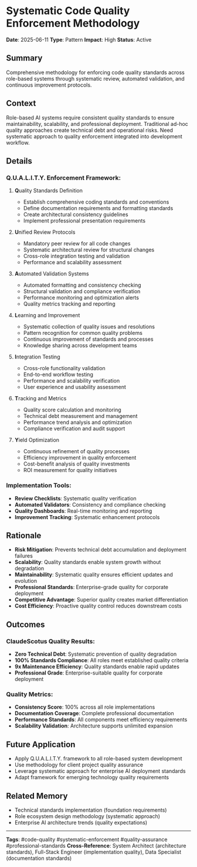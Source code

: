 # Systematic Code Quality Enforcement Methodology

**Date**: 2025-06-11
**Type**: Pattern
**Impact**: High
**Status**: Active

## Summary
Comprehensive methodology for enforcing code quality standards across role-based systems through systematic review, automated validation, and continuous improvement protocols.

## Context
Role-based AI systems require consistent quality standards to ensure maintainability, scalability, and professional deployment. Traditional ad-hoc quality approaches create technical debt and operational risks. Need systematic approach to quality enforcement integrated into development workflow.

## Details
### Q.U.A.L.I.T.Y. Enforcement Framework:
1. **Q**uality Standards Definition
   - Establish comprehensive coding standards and conventions
   - Define documentation requirements and formatting standards
   - Create architectural consistency guidelines
   - Implement professional presentation requirements

2. **U**nified Review Protocols
   - Mandatory peer review for all code changes
   - Systematic architectural review for structural changes
   - Cross-role integration testing and validation
   - Performance and scalability assessment

3. **A**utomated Validation Systems
   - Automated formatting and consistency checking
   - Structural validation and compliance verification
   - Performance monitoring and optimization alerts
   - Quality metrics tracking and reporting

4. **L**earning and Improvement
   - Systematic collection of quality issues and resolutions
   - Pattern recognition for common quality problems
   - Continuous improvement of standards and processes
   - Knowledge sharing across development teams

5. **I**ntegration Testing
   - Cross-role functionality validation
   - End-to-end workflow testing
   - Performance and scalability verification
   - User experience and usability assessment

6. **T**racking and Metrics
   - Quality score calculation and monitoring
   - Technical debt measurement and management
   - Performance trend analysis and optimization
   - Compliance verification and audit support

7. **Y**ield Optimization
   - Continuous refinement of quality processes
   - Efficiency improvement in quality enforcement
   - Cost-benefit analysis of quality investments
   - ROI measurement for quality initiatives

### Implementation Tools:
- **Review Checklists**: Systematic quality verification
- **Automated Validators**: Consistency and compliance checking
- **Quality Dashboards**: Real-time monitoring and reporting
- **Improvement Tracking**: Systematic enhancement protocols

## Rationale
- **Risk Mitigation**: Prevents technical debt accumulation and deployment failures
- **Scalability**: Quality standards enable system growth without degradation
- **Maintainability**: Systematic quality ensures efficient updates and evolution
- **Professional Standards**: Enterprise-grade quality for corporate deployment
- **Competitive Advantage**: Superior quality creates market differentiation
- **Cost Efficiency**: Proactive quality control reduces downstream costs

## Outcomes
### ClaudeScotus Quality Results:
- **Zero Technical Debt**: Systematic prevention of quality degradation
- **100% Standards Compliance**: All roles meet established quality criteria
- **9x Maintenance Efficiency**: Quality standards enable rapid updates
- **Professional Grade**: Enterprise-suitable quality for corporate deployment

### Quality Metrics:
- **Consistency Score**: 100% across all role implementations
- **Documentation Coverage**: Complete professional documentation
- **Performance Standards**: All components meet efficiency requirements
- **Scalability Validation**: Architecture supports unlimited expansion

## Future Application
- Apply Q.U.A.L.I.T.Y. framework to all role-based system development
- Use methodology for client project quality assurance
- Leverage systematic approach for enterprise AI deployment standards
- Adapt framework for emerging technology quality requirements

## Related Memory
- Technical standards implementation (foundation requirements)
- Role ecosystem design methodology (systematic approach)
- Enterprise AI architecture trends (quality expectations)

---
**Tags**: #code-quality #systematic-enforcement #quality-assurance #professional-standards
**Cross-Reference**: System Architect (architecture standards), Full-Stack Engineer (implementation quality), Data Specialist (documentation standards)